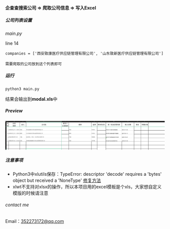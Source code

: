 #### 企查查搜索公司 => 爬取公司信息 => 写入Excel

##### 公司列表设置

*main.py*

line 14

    companies = ['西安致康医疗供应链管理有限公司', '山东致新医疗供应链管理有限公司']

    需要爬取的公司放到这个列表即可

##### 运行

    python3 main.py

结果会输出到**modal.xls**中

##### Preview

![avatar](./images/demo.png)

##### 注意事项

+ Python3中xlutils保存：TypeError: descriptor 'decode' requires a 'bytes' object but received a 'NoneType' [修复方法](https://blog.csdn.net/zhangvalue/article/details/105170305)
+ xlwt不支持对xlsx的操作，所以本项目用的excel模板是个xls，大家想自定义模版的时候请注意

###### contact me

Email：352273172@qq.com

